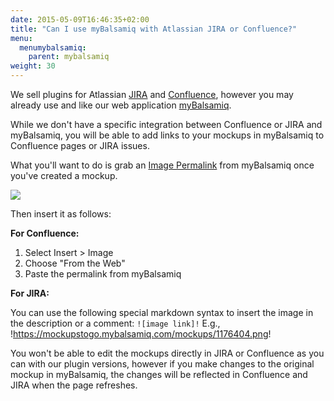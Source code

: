```yaml
---
date: 2015-05-09T16:46:35+02:00
title: "Can I use myBalsamiq with Atlassian JIRA or Confluence?"
menu:
  menumybalsamiq:
    parent: mybalsamiq
weight: 30
---
```


We sell plugins for Atlassian [JIRA](https://marketplace.atlassian.com/plugins/com.balsamiq.jira.plugins.mockups) and [Confluence](https://marketplace.atlassian.com/plugins/com.balsamiq.confluence.plugins.mockups), however you may already use and like our web application [myBalsamiq](https://balsamiq.com/products/mockups/mybalsamiq).

While we don't have a specific integration between Confluence or JIRA and myBalsamiq, you will be able to add links to your mockups in myBalsamiq to Confluence pages or JIRA issues.

What you'll want to do is grab an [Image Permalink](http://support.balsamiq.com/customer/portal/articles/112401#mockupdescriptionpermalinkdownload) from myBalsamiq once you've created a mockup.

![](https://media.balsamiq.com/img/support/docs/myb/mockup-info.png)

Then insert it as follows:

**For Confluence:**

1.  Select Insert > Image
2.  Choose "From the Web"
3.  Paste the permalink from myBalsamiq

**For JIRA:**

You can use the following special markdown syntax to insert the image in the description or a comment: `![image link]!` E.g., !https://mockupstogo.mybalsamiq.com/mockups/1176404.png!

You won't be able to edit the mockups directly in JIRA or Confluence as you can with our plugin versions, however if you make changes to the original mockup in myBalsamiq, the changes will be reflected in Confluence and JIRA when the page refreshes.

